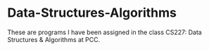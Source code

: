 # Data-Structures-Algorithms

These are programs I have been assigned in the class CS227:
Data Structures & Algorithms at PCC.
